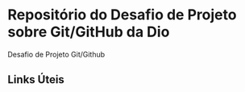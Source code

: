 # Repositório do Desafio de Projeto sobre Git/GitHub da Dio
Desafio de Projeto Git/Github

## Links Úteis
<a href="https://markdown.net.br/sintaxe-basica/"></a>
